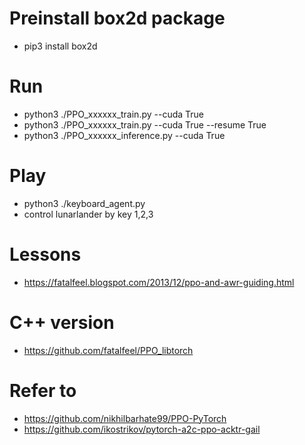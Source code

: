 # Preinstall box2d package
- pip3 install box2d

# Run
- python3 ./PPO_xxxxxx_train.py --cuda True
- python3 ./PPO_xxxxxx_train.py --cuda True --resume True
- python3 ./PPO_xxxxxx_inference.py --cuda True

# Play
- python3 ./keyboard_agent.py
- control lunarlander by key 1,2,3

# Lessons
- https://fatalfeel.blogspot.com/2013/12/ppo-and-awr-guiding.html

# C++ version
- https://github.com/fatalfeel/PPO_libtorch

# Refer to
- https://github.com/nikhilbarhate99/PPO-PyTorch
- https://github.com/ikostrikov/pytorch-a2c-ppo-acktr-gail
